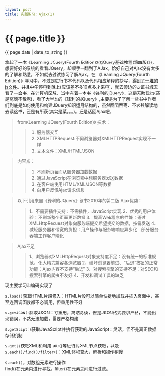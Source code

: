 ```yaml
---
layout: post
title: 实践练习：Ajax(1)
---
```


{{ page.title }}
================
<p class="meta">{{ page.date | date_to_string }}</p>

拿起了一本《Learning JQuery(Fourth Edition)》(《jQuery基础教程(第四版)》)，想要好好的系统的看看JQuery，却顺手一翻到了AJax，恰好自己对Ajax没有太多的了解和熟悉，不如就去试试练习了解Ajax。在 《Learning JQuery(Fourth Edition)》学习中，不过是进行书本代码以及代码相应解释的抄写，[得到了一堆的js文件](https://github.com/Litfeature/litfeature.github.io/tree/master/demo/Ajax/ex-book)。并且中午停电到晚上(应该差不多10点多才来电)，就去旁边的友谊书城去看了一会书，在计算机区域，当中有着一本书《锋利的jQuery》，这是天助我也(还是冤魂不散呢)，看了大半本的《锋利的JQuery》,主要是为了了解一些书中作者们到底是如何使用和构建JQuery知识运用结构的，虽然囫囵吞枣、不求甚解读地去读这书，还是有所获(其实是菜。。。)。还是话回Ajax吧。

> from《Learning JQuery(Fourth Edition)》
> 技术：
>> 1. 服务器交互
>> 2. XMLHTTPRequest:不同浏览器对XMLHTTPRequest实现不一样
>> 3. 文本文件：XML/HTML/JSON

> 内容点：
>> 1. 不刷新页面而从服务器加载数据
>> 2. 通过JavaScript在浏览器中想服务器发送数据
>> 3. 在客户端使用HTML/XML/JSON等数据
>> 4. 向用户反馈Ajax请求信息

> 以下引用来自《锋利的JQuery》该书2010年的第二版
> Ajax优势：
>> 1、不需要插件支持：不需插件，JavaScript实现
>> 2、优秀的用户体验：不刷新整个页面更新数据
>> 3、提高Web程序的性能：通过XMLHttpRequest对象向服务端提交希望提交的数据，按需发送
>> 4、减轻服务器和带宽的负担：用户操作与服务端响应异步化，部分服务器端工作客户端化
>>

> Ajax不足
>> 1、浏览器对XMLHttpRequest对象支持度不足：没有统一的标准规范，化大精力兼容各浏览器
>> 2、破坏浏览器前进、“后退”按钮的正常功能：Ajax内容不支持“后退”
>> 3、对搜索引擎的支持不足：对SEO和搜索引擎的爬虫不友好
>> 4、开发和调试工具的缺乏
>>



现主要学习和编码实现了

`$.load()`获取HTML片段嵌入：HTML片段可以简单快捷地加载并插入页面中，甚至连回调函数都不必调用，但重用性不好

`$.getJSON()`获取JSON：可重用，简洁易读，但是JSON格式要求严格，不能出现错误，不然无法加载，需要严格构建

`$.getScipt()`获取JavaScript并执行获取的JavaScript：灵活，但不是真正数据存储机制

`$.get()`获取XML和利用.attr()等进行对XML节点获取，以及`$.each()/find()/filter()`：XML体积较大，解析和操作稍慢

`$.each()`，对数组元素进行操作      
find()在元素内进行寻找，filter()在元素之间进行过滤。      




